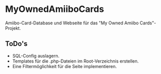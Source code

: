 # MyOwnedAmiiboCards
Amiibo-Card-Database und Webseite für das "My Owned Amiibo Cards"-Projekt.

## ToDo's
- SQL-Config auslagern.
- Templates für die .php-Dateien im Root-Verzeichnis erstellen.
- Eine Filtermöglichkeit für die Seite implementieren.